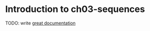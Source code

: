 # Introduction to ch03-sequences

TODO: write [great documentation](http://jacobian.org/writing/what-to-write/)
